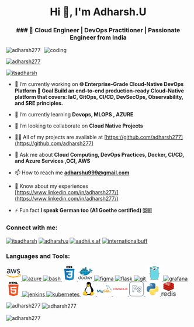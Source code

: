 <h1 align="center">Hi 👋, I'm Adharsh.U</h1>
<h3 align="center">### 🚀 Cloud Engineer | DevOps Practitioner | Passionate Engineer from India</h3>
<img align="right" alt="coding" width="400" src="https://camo.githubusercontent.com/26c176d1385dd534062f32aa25a00b9c01bf9673923a995d3e386a418c4be019/68747470733a2f2f63646e2e6472696262626c652e636f6d2f75736572732f313035393538332f73637265656e73686f74732f343137313336372f6d656469612f35633832363461323062323437313135623638653663326634633937643565362e676966"

<p align="left"> <img src="https://komarev.com/ghpvc/?username=adharsh277&label=Profile%20views&color=0e75b6&style=flat" alt="adharsh277" /> </p>

<p align="left"> <a href="https://github.com/ryo-ma/github-profile-trophy"><img src="https://github-profile-trophy.vercel.app/?username=adharsh277" alt="adharsh277" /></a> </p>

<p align="left"> <a href="https://twitter.com/itsadharsh" target="blank"><img src="https://img.shields.io/twitter/follow/itsadharsh?logo=twitter&style=for-the-badge" alt="itsadharsh" /></a> </p>

- 🔭 I’m currently working on **🌐 Enterprise-Grade Cloud-Native DevOps Platform 🎯 Goal Build an end-to-end production-ready Cloud-Native platform that covers: IaC, GitOps, CI/CD, DevSecOps, Observability, and SRE principles.**

- 🌱 I’m currently learning **Devops, MLOPS , AZURE**

- 👯 I’m looking to collaborate on **Cloud Native Projects**

- 👨‍💻 All of my projects are available at [https://github.com/adharsh277](https://github.com/adharsh277)

- 💬 Ask me about **Cloud Computing, DevOps Practices, Docker, CI/CD, and Azure Services ,OCI, AWS**

- 📫 How to reach me **adharshu999@gmail.com**

- 📄 Know about my experiences [https://www.linkedin.com/in/adharsh277/](https://www.linkedin.com/in/adharsh277/)

- ⚡ Fun fact **I speak German too (A1 Goethe certified) 🇩🇪**

<h3 align="left">Connect with me:</h3>
<p align="left">
<a href="https://twitter.com/itsadharsh" target="blank"><img align="center" src="https://raw.githubusercontent.com/rahuldkjain/github-profile-readme-generator/master/src/images/icons/Social/twitter.svg" alt="itsadharsh" height="30" width="40" /></a>
<a href="https://linkedin.com/in/adharsh.u" target="blank"><img align="center" src="https://raw.githubusercontent.com/rahuldkjain/github-profile-readme-generator/master/src/images/icons/Social/linked-in-alt.svg" alt="adharsh.u" height="30" width="40" /></a>
<a href="https://instagram.com/aadhii.x.af" target="blank"><img align="center" src="https://raw.githubusercontent.com/rahuldkjain/github-profile-readme-generator/master/src/images/icons/Social/instagram.svg" alt="aadhii.x.af" height="30" width="40" /></a>
<a href="https://www.youtube.com/c/internationalbuff" target="blank"><img align="center" src="https://raw.githubusercontent.com/rahuldkjain/github-profile-readme-generator/master/src/images/icons/Social/youtube.svg" alt="internationalbuff" height="30" width="40" /></a>
</p>

<h3 align="left">Languages and Tools:</h3>
<p align="left"> <a href="https://aws.amazon.com" target="_blank" rel="noreferrer"> <img src="https://raw.githubusercontent.com/devicons/devicon/master/icons/amazonwebservices/amazonwebservices-original-wordmark.svg" alt="aws" width="40" height="40"/> </a> <a href="https://azure.microsoft.com/en-in/" target="_blank" rel="noreferrer"> <img src="https://www.vectorlogo.zone/logos/microsoft_azure/microsoft_azure-icon.svg" alt="azure" width="40" height="40"/> </a> <a href="https://www.gnu.org/software/bash/" target="_blank" rel="noreferrer"> <img src="https://www.vectorlogo.zone/logos/gnu_bash/gnu_bash-icon.svg" alt="bash" width="40" height="40"/> </a> <a href="https://www.w3schools.com/css/" target="_blank" rel="noreferrer"> <img src="https://raw.githubusercontent.com/devicons/devicon/master/icons/css3/css3-original-wordmark.svg" alt="css3" width="40" height="40"/> </a> <a href="https://www.docker.com/" target="_blank" rel="noreferrer"> <img src="https://raw.githubusercontent.com/devicons/devicon/master/icons/docker/docker-original-wordmark.svg" alt="docker" width="40" height="40"/> </a> <a href="https://www.figma.com/" target="_blank" rel="noreferrer"> <img src="https://www.vectorlogo.zone/logos/figma/figma-icon.svg" alt="figma" width="40" height="40"/> </a> <a href="https://flask.palletsprojects.com/" target="_blank" rel="noreferrer"> <img src="https://www.vectorlogo.zone/logos/pocoo_flask/pocoo_flask-icon.svg" alt="flask" width="40" height="40"/> </a> <a href="https://git-scm.com/" target="_blank" rel="noreferrer"> <img src="https://www.vectorlogo.zone/logos/git-scm/git-scm-icon.svg" alt="git" width="40" height="40"/> </a> <a href="https://golang.org" target="_blank" rel="noreferrer"> <img src="https://raw.githubusercontent.com/devicons/devicon/master/icons/go/go-original.svg" alt="go" width="40" height="40"/> </a> <a href="https://grafana.com" target="_blank" rel="noreferrer"> <img src="https://www.vectorlogo.zone/logos/grafana/grafana-icon.svg" alt="grafana" width="40" height="40"/> </a> <a href="https://www.w3.org/html/" target="_blank" rel="noreferrer"> <img src="https://raw.githubusercontent.com/devicons/devicon/master/icons/html5/html5-original-wordmark.svg" alt="html5" width="40" height="40"/> </a> <a href="https://www.jenkins.io" target="_blank" rel="noreferrer"> <img src="https://www.vectorlogo.zone/logos/jenkins/jenkins-icon.svg" alt="jenkins" width="40" height="40"/> </a> <a href="https://kubernetes.io" target="_blank" rel="noreferrer"> <img src="https://www.vectorlogo.zone/logos/kubernetes/kubernetes-icon.svg" alt="kubernetes" width="40" height="40"/> </a> <a href="https://www.linux.org/" target="_blank" rel="noreferrer"> <img src="https://raw.githubusercontent.com/devicons/devicon/master/icons/linux/linux-original.svg" alt="linux" width="40" height="40"/> </a> <a href="https://www.mysql.com/" target="_blank" rel="noreferrer"> <img src="https://raw.githubusercontent.com/devicons/devicon/master/icons/mysql/mysql-original-wordmark.svg" alt="mysql" width="40" height="40"/> </a> <a href="https://www.oracle.com/" target="_blank" rel="noreferrer"> <img src="https://raw.githubusercontent.com/devicons/devicon/master/icons/oracle/oracle-original.svg" alt="oracle" width="40" height="40"/> </a> <a href="https://www.photoshop.com/en" target="_blank" rel="noreferrer"> <img src="https://raw.githubusercontent.com/devicons/devicon/master/icons/photoshop/photoshop-line.svg" alt="photoshop" width="40" height="40"/> </a> <a href="https://www.python.org" target="_blank" rel="noreferrer"> <img src="https://raw.githubusercontent.com/devicons/devicon/master/icons/python/python-original.svg" alt="python" width="40" height="40"/> </a> <a href="https://redis.io" target="_blank" rel="noreferrer"> <img src="https://raw.githubusercontent.com/devicons/devicon/master/icons/redis/redis-original-wordmark.svg" alt="redis" width="40" height="40"/> </a> </p>

<p><img align="left" src="https://github-readme-stats.vercel.app/api/top-langs?username=adharsh277&show_icons=true&locale=en&layout=compact" alt="adharsh277" /></p>

<p>&nbsp;<img align="center" src="https://github-readme-stats.vercel.app/api?username=adharsh277&show_icons=true&locale=en" alt="adharsh277" /></p>

<p><img align="center" src="https://github-readme-streak-stats.herokuapp.com/?user=adharsh277&" alt="adharsh277" /></p>

